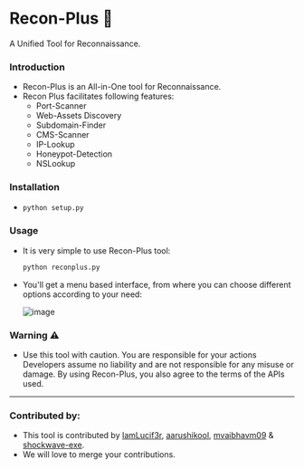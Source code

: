 # Recon-Plus :mag_right:
A Unified Tool for Reconnaissance.

### Introduction
- Recon-Plus is an All-in-One tool for Reconnaissance. 
- Recon Plus facilitates following features:
  * Port-Scanner
  * Web-Assets Discovery
  * Subdomain-Finder
  * CMS-Scanner
  * IP-Lookup
  * Honeypot-Detection
  * NSLookup

### Installation 
- ```python
  python setup.py
  ```

### Usage
- It is very simple to use Recon-Plus tool:
  ```python
  python reconplus.py
  ```
 - You'll get a menu based interface, from where you can choose different options according to your need: 

 
   ![image](https://user-images.githubusercontent.com/61078554/149623389-fcf4e2d7-6b07-4bec-84ae-7399d824102b.png)


### Warning :warning:
- Use this tool with caution. You are responsible for your actions Developers assume no liability and are not responsible for any misuse or damage. By using Recon-Plus, you also agree to the terms of the APIs used.

<hr>

### Contributed by:
- This tool is contributed by [IamLucif3r](https://github.com/IamLucif3r), [aarushikool](https://github.com/aarushikool), [mvaibhavm09](https://github.com/mvaibhavm09) &  [shockwave-exe](https://github.com/shockwave-exe).
- We will love to merge your contributions. 
